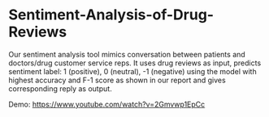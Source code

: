 # Sentiment-Analysis-of-Drug-Reviews

Our sentiment analysis tool mimics conversation between patients and doctors/drug customer service reps. It uses drug reviews as input, predicts sentiment label: 1 (positive), 0 (neutral), -1 (negative) using the model with highest accuracy and F-1 score as shown in our report and gives corresponding reply as output.

Demo: https://www.youtube.com/watch?v=2Gmvwp1EpCc
